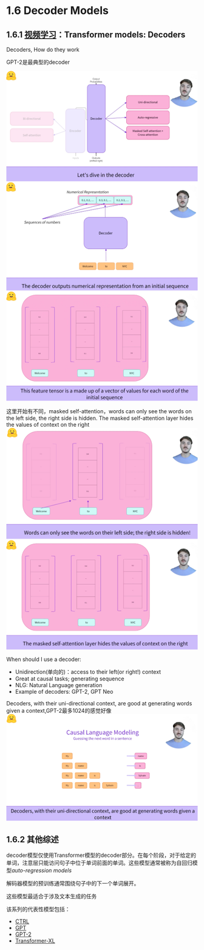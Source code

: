 # 1.6 Decoder Models

## 1.6.1 [视频学习](https://youtu.be/d_ixlCubqQw)：Transformer models: Decoders

Decoders, How do they work

GPT-2是最典型的decoder

![](./MarkdownPictures/2021-08-05-11-25-53.png)
![](./MarkdownPictures/2021-08-05-11-26-17.png)
![](./MarkdownPictures/2021-08-05-11-26-39.png)


这里开始有不同，masked self-attention，words can only see the words on the left side, the right side is hidden. The masked self-attention layer hides the values of context on the right
![](./MarkdownPictures/2021-08-05-11-26-54.png)
![](./MarkdownPictures/2021-08-05-11-27-29.png)

When should I use a decoder:

* Unidirection(单向的)：access to their left(or right!) context
* Great at causal tasks; generating sequence
* NLG: Natural Language generation
* Example of decoders: GPT-2, GPT Neo

Decoders, with their uni-directional context, are good at generating words given a context,GPT-2最多1024的感觉好像
![](./MarkdownPictures/2021-08-05-11-32-51.png)


## 1.6.2 其他综述

decoder模型仅使用Transformer模型的decoder部分。在每个阶段，对于给定的单词，注意层只能访问句子中位于单词前面的单词。这些模型通常被称为自回归模型*auto-regression models*

解码器模型的预训练通常围绕句子中的下一个单词展开。

这些模型最适合于涉及文本生成的任务

该系列的代表性模型包括：

* [CTRL](https://huggingface.co/transformers/model_doc/ctrl.html)
* [GPT](https://huggingface.co/transformers/model_doc/gpt.html)
* [GPT-2](https://huggingface.co/transformers/model_doc/gpt2.html)
* [Transformer-XL](https://huggingface.co/transformers/model_doc/transformerxl.html)